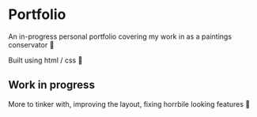 # Portfolio

An in-progress personal portfolio covering my work in as a paintings conservator :art:

Built using html / css  🔧

## Work in progress

More to tinker with, improving the layout, fixing horrbile looking features 🌱
